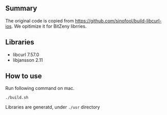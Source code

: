 ## Summary

The original code is copied from https://github.com/sinofool/build-libcurl-ios. We opitimize it for BitZeny librries.

## Libraries

+ libcurl 7.57.0
+ libjansson 2.11

## How to use

Run following command on mac.

```
./build.sh
```

Libraries are generatd, under `./usr` directory
